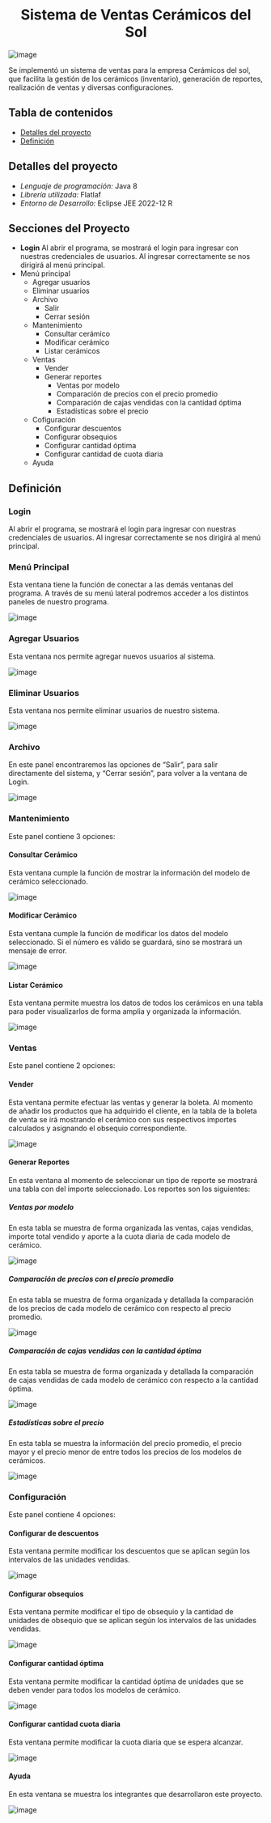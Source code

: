 <h1 align="center">Sistema de Ventas Cerámicos del Sol</h1>

![image](https://github.com/jhonatanhuaman76/sistema-ventas-ceramicos/assets/132282558/c24f794c-be0e-4158-b0c6-0880ace181be)

Se implementó un sistema de ventas para la empresa Cerámicos del sol, que facilita la gestión de los cerámicos (inventario), generación de reportes, realización de ventas y diversas configuraciones.

## Tabla de contenidos
- [Detalles del proyecto](#detalles-del-proyecto)
- [Definición](#definición)

## Detalles del proyecto
- *Lenguaje de programación:* Java 8
- *Librería utilizada:* Flatlaf
- *Entorno de Desarrollo:* Eclipse JEE 2022-12 R

## Secciones del Proyecto
- **Login**
  Al abrir el programa, se mostrará el login para ingresar con nuestras credenciales de usuarios. Al ingresar correctamente se nos dirigirá al menú principal.
- Menú principal
  - Agregar usuarios
  - Eliminar usuarios
  - Archivo
    - Salir
    - Cerrar sesión
  - Mantenimiento
    - Consultar cerámico
    - Modificar cerámico
    - Listar cerámicos
  - Ventas
    - Vender
    - Generar reportes
      - Ventas por modelo
      - Comparación de precios con el precio promedio
      - Comparación de cajas vendidas con la cantidad óptima
      - Estadísticas sobre el precio
  - Cofiguración
    - Configurar descuentos
    - Configurar obsequios
    - Configurar cantidad óptima
    - Configurar cantidad de cuota diaria
  - Ayuda

## Definición

### Login
Al abrir el programa, se mostrará el login para ingresar con nuestras credenciales de usuarios. Al ingresar correctamente se nos dirigirá al menú principal.


### Menú Principal
Esta ventana tiene la función de conectar a las demás ventanas del programa. A través de su menú lateral podremos acceder a los distintos paneles de nuestro programa.

![image](https://github.com/jhonatanhuaman76/sistema-ventas-ceramicos/assets/132282558/72c890a9-ddb1-4535-9f29-fe08e8b54bb4)

### Agregar Usuarios
Esta ventana nos permite agregar nuevos usuarios al sistema.

![image](https://github.com/jhonatanhuaman76/sistema-ventas-ceramicos/assets/132282558/597283b2-b525-4ace-9b83-652281d3d20d)

### Eliminar Usuarios
Esta ventana nos permite eliminar usuarios de nuestro sistema.

![image](https://github.com/jhonatanhuaman76/sistema-ventas-ceramicos/assets/132282558/75f13aab-d510-4035-9cc1-13643c24534f)

### Archivo
En este panel encontraremos las opciones de “Salir”, para salir directamente del sistema, y “Cerrar sesión”, para volver a la ventana de Login. 

![image](https://github.com/jhonatanhuaman76/sistema-ventas-ceramicos/assets/132282558/af3617f3-0636-40f9-a065-3aaecc166c4b)

### Mantenimiento
Este panel contiene 3 opciones:

#### Consultar Cerámico
Esta ventana cumple la función de mostrar la información del modelo de cerámico seleccionado.

![image](https://github.com/jhonatanhuaman76/sistema-ventas-ceramicos/assets/132282558/6bf3fc9f-97e6-45d1-8fa2-56698c95ce79)

#### Modificar Cerámico
Esta ventana cumple la función de modificar los datos del modelo seleccionado. Si el número es válido se guardará, sino se mostrará un mensaje de error.

![image](https://github.com/jhonatanhuaman76/sistema-ventas-ceramicos/assets/132282558/f0e126c3-4f48-4ba0-b3cf-a59f5a6704b6)

#### Listar Cerámico
Esta ventana permite muestra los datos de todos los cerámicos en una tabla para poder visualizarlos de forma amplia y organizada la información.

![image](https://github.com/jhonatanhuaman76/sistema-ventas-ceramicos/assets/132282558/b9bf352f-f99a-41be-9480-f761b74f7b28)

### Ventas
Este panel contiene 2 opciones:

#### Vender
Esta ventana permite efectuar las ventas y generar la boleta. Al momento de añadir los productos que ha adquirido el cliente, en la tabla de la boleta de venta se irá mostrando el cerámico con sus respectivos importes calculados y asignando el obsequio correspondiente.

![image](https://github.com/jhonatanhuaman76/sistema-ventas-ceramicos/assets/132282558/24ed5340-ab17-43be-8a08-2accf40487a1)

#### Generar Reportes
En esta ventana al momento de seleccionar un tipo de reporte se mostrará una tabla con del importe seleccionado. Los reportes son los siguientes:

##### Ventas por modelo
En esta tabla se muestra de forma organizada las ventas, cajas vendidas, importe total vendido y aporte a la cuota diaria de cada modelo de cerámico. 

![image](https://github.com/jhonatanhuaman76/sistema-ventas-ceramicos/assets/132282558/d4bce975-2ba7-4f8d-b8e0-9e4d9cf3b3c3)

##### Comparación de precios con el precio promedio
En esta tabla se muestra de forma organizada y detallada la comparación de los precios de cada modelo de cerámico con respecto al precio promedio.

![image](https://github.com/jhonatanhuaman76/sistema-ventas-ceramicos/assets/132282558/8d0b249c-7353-4a0b-8105-97931f610b00)

##### Comparación de cajas vendidas con la cantidad óptima

En esta tabla se muestra de forma organizada y detallada la comparación de cajas vendidas de cada modelo de cerámico con respecto a la cantidad óptima.

![image](https://github.com/jhonatanhuaman76/sistema-ventas-ceramicos/assets/132282558/cf23ea8c-a75c-4f55-a6e5-8c7d1ba1f71e)

##### Estadísticas sobre el precio
En esta tabla se muestra la información del precio promedio, el precio mayor y el precio menor de entre todos los precios de los modelos de cerámicos.

![image](https://github.com/jhonatanhuaman76/sistema-ventas-ceramicos/assets/132282558/3f9b44cb-9888-4678-83df-cc14ad5e2898)

### Configuración
Este panel contiene 4 opciones:

#### Configurar de descuentos
Esta ventana permite modificar los descuentos que se aplican según los intervalos de las unidades vendidas. 

![image](https://github.com/jhonatanhuaman76/sistema-ventas-ceramicos/assets/132282558/a0e9dd93-e78a-46c3-abc0-9b59f474dfed)

#### Configurar obsequios
Esta ventana permite modificar el tipo de obsequio y la cantidad de unidades de obsequio que se aplican según los intervalos de las unidades vendidas. 

![image](https://github.com/jhonatanhuaman76/sistema-ventas-ceramicos/assets/132282558/3e74fbf1-e8bb-4d6b-b8bf-e64ca596596e)

#### Configurar cantidad óptima
Esta ventana permite modificar la cantidad óptima de unidades que se deben vender para todos los modelos de cerámico. 

![image](https://github.com/jhonatanhuaman76/sistema-ventas-ceramicos/assets/132282558/5c72c827-c22e-4c52-b4d3-7686b3549ef6)

#### Configurar cantidad cuota diaria
Esta ventana permite modificar la cuota diaria que se espera alcanzar.

![image](https://github.com/jhonatanhuaman76/sistema-ventas-ceramicos/assets/132282558/40a0aeea-1e1a-46dc-b877-493601a17b86)

#### Ayuda
En esta ventana se muestra los integrantes que desarrollaron este proyecto.

![image](https://github.com/jhonatanhuaman76/sistema-ventas-ceramicos/assets/132282558/0295ea47-1b74-4953-a18b-ffffc2b85d38)
